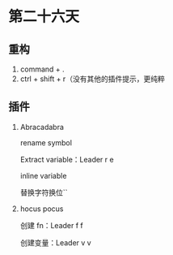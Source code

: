 # 第二十六天

## 重构

1. command + .
2. ctrl + shift + r（没有其他的插件提示，更纯粹

## 插件

1. Abracadabra

   rename symbol

   Extract variable：Leader r e

   inline variable

   替换字符换位``

2. hocus pocus

   创建 fn：Leader f f

   创建变量：Leader v v
